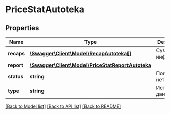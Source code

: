 # PriceStatAutoteka

## Properties
Name | Type | Description | Notes
------------ | ------------- | ------------- | -------------
**recaps** | [**\Swagger\Client\Model\RecapAutoteka[]**](RecapAutoteka.md) | Суммарная информация | [optional] 
**report** | [**\Swagger\Client\Model\PriceStatReportAutoteka**](PriceStatReportAutoteka.md) |  | [optional] 
**status** | **string** | Полный или нет отчет | [optional] 
**type** | **string** | Источник данных | [optional] 

[[Back to Model list]](../../README.md#documentation-for-models) [[Back to API list]](../../README.md#documentation-for-api-endpoints) [[Back to README]](../../README.md)

